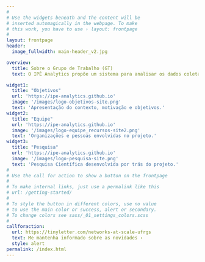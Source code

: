 ```yaml
---
#
# Use the widgets beneath and the content will be
# inserted automagically in the webpage. To make
# this work, you have to use › layout: frontpage
#
layout: frontpage
header:
  image_fullwidth: main-header_v2.jpg

overview:
  title: Sobre o Grupo de Trabalho (GT)
  text: O IPÊ Analytics propõe um sistema para analisar os dados coletados pelos monitoramentos existentes na rede IPÊ usando técnicas de Análise de Grandes Volumes de Dados (Big Data Analytics). O principal objetivo é fornecer informações mais valiosas para amparar a gerência de operações, a engenharia de tráfego e o planejamento da rede.

widget1:
  title: "Objetivos"
  url: 'https://ipe-analytics.github.io'
  image: '/images/logo-objetivos-site.png'
  text: 'Apresentação do contexto, motivação e objetivos.'
widget2:
  title: "Equipe"
  url: 'https://ipe-analytics.github.io'
  image: '/images/logo-equipe_recursos-site2.png'
  text: 'Organizações e pessoas envolvidas no projeto.'
widget3:
  title: "Pesquisa"
  url: 'https://ipe-analytics.github.io'
  image: '/images/logo-pesquisa-site.png'
  text: 'Pesquisa Científica desenvolvida por trás do projeto.'
#
# Use the call for action to show a button on the frontpage
#
# To make internal links, just use a permalink like this
# url: /getting-started/
#
# To style the button in different colors, use no value
# to use the main color or success, alert or secondary.
# To change colors see sass/_01_settings_colors.scss
#
callforaction:
  url: https://tinyletter.com/networks-at-scale-ufrgs
  text: Me mantenha informado sobre as novidades ›
  style: alert
permalink: /index.html
---
```

